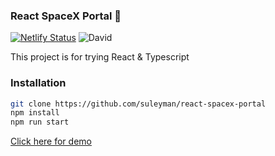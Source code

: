 
### React SpaceX Portal 🚀


[![Netlify Status](https://api.netlify.com/api/v1/badges/b6fb9222-c4ec-4809-9ad8-811860908a81/deploy-status)](https://app.netlify.com/sites/spacex-portal/deploys)
![David](https://img.shields.io/david/suleyman/react-spacex-portal)

This project is for trying React & Typescript

### Installation

```bash
git clone https://github.com/suleyman/react-spacex-portal
npm install
npm run start
```

[Click here for demo](https://spacex-portal.netlify.app)
